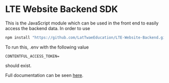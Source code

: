 # LTE Website Backend SDK

This is the JavaScript module which can be used in the front end to easily access the backend data.
In order to use
```sh
npm install "https://github.com/LatTwaeEducation/LTE-Website-Backend.git"
```
To run this, .env with the following value
```
CONTENTFUL_ACCESS_TOKEN=
```
should exist. 

Full documentation can be seen [here](./docs/README.md).
